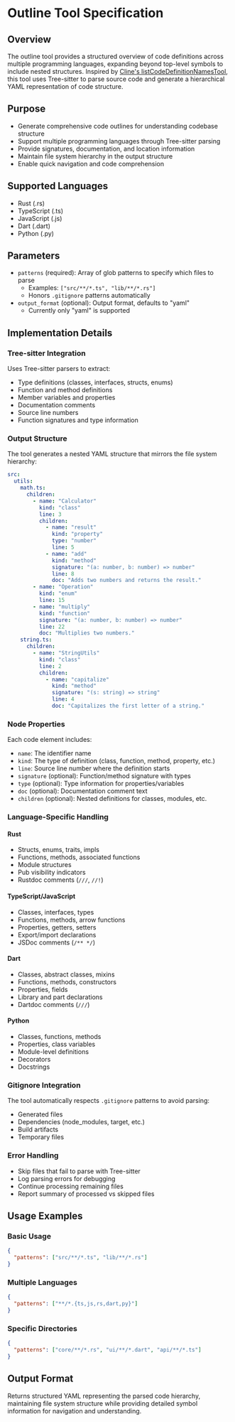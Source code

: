 # Outline Tool Specification

## Overview

The outline tool provides a structured overview of code definitions across multiple programming languages, expanding beyond top-level symbols to include nested structures. Inspired by [Cline's listCodeDefinitionNamesTool](https://github.com/cline/cline/blob/main/src/core/tools/listCodeDefinitionNamesTool.ts), this tool uses Tree-sitter to parse source code and generate a hierarchical YAML representation of code structure.

## Purpose

- Generate comprehensive code outlines for understanding codebase structure
- Support multiple programming languages through Tree-sitter parsing
- Provide signatures, documentation, and location information
- Maintain file system hierarchy in the output structure
- Enable quick navigation and code comprehension

## Supported Languages

- Rust (.rs)
- TypeScript (.ts)
- JavaScript (.js)
- Dart (.dart)
- Python (.py)

## Parameters

- `patterns` (required): Array of glob patterns to specify which files to parse
  - Examples: `["src/**/*.ts", "lib/**/*.rs"]`
  - Honors `.gitignore` patterns automatically
- `output_format` (optional): Output format, defaults to "yaml"
  - Currently only "yaml" is supported

## Implementation Details

### Tree-sitter Integration

Uses Tree-sitter parsers to extract:
- Type definitions (classes, interfaces, structs, enums)
- Function and method definitions
- Member variables and properties
- Documentation comments
- Source line numbers
- Function signatures and type information

### Output Structure

The tool generates a nested YAML structure that mirrors the file system hierarchy:

```yaml
src:
  utils:
    math.ts:
      children:
        - name: "Calculator"
          kind: "class"
          line: 3
          children:
            - name: "result"
              kind: "property"
              type: "number"
              line: 5
            - name: "add"
              kind: "method"
              signature: "(a: number, b: number) => number"
              line: 8
              doc: "Adds two numbers and returns the result."
        - name: "Operation"
          kind: "enum"
          line: 15
        - name: "multiply"
          kind: "function"
          signature: "(a: number, b: number) => number"
          line: 22
          doc: "Multiplies two numbers."
    string.ts:
      children:
        - name: "StringUtils"
          kind: "class"
          line: 2
          children:
            - name: "capitalize"
              kind: "method"
              signature: "(s: string) => string"
              line: 4
              doc: "Capitalizes the first letter of a string."
```

### Node Properties

Each code element includes:

- `name`: The identifier name
- `kind`: The type of definition (class, function, method, property, etc.)
- `line`: Source line number where the definition starts
- `signature` (optional): Function/method signature with types
- `type` (optional): Type information for properties/variables
- `doc` (optional): Documentation comment text
- `children` (optional): Nested definitions for classes, modules, etc.

### Language-Specific Handling

#### Rust
- Structs, enums, traits, impls
- Functions, methods, associated functions
- Module structures
- Pub visibility indicators
- Rustdoc comments (`///`, `//!`)

#### TypeScript/JavaScript
- Classes, interfaces, types
- Functions, methods, arrow functions
- Properties, getters, setters
- Export/import declarations
- JSDoc comments (`/** */`)

#### Dart
- Classes, abstract classes, mixins
- Functions, methods, constructors
- Properties, fields
- Library and part declarations
- Dartdoc comments (`///`)

#### Python
- Classes, functions, methods
- Properties, class variables
- Module-level definitions
- Decorators
- Docstrings

### Gitignore Integration

The tool automatically respects `.gitignore` patterns to avoid parsing:
- Generated files
- Dependencies (node_modules, target, etc.)
- Build artifacts
- Temporary files

### Error Handling

- Skip files that fail to parse with Tree-sitter
- Log parsing errors for debugging
- Continue processing remaining files
- Report summary of processed vs skipped files

## Usage Examples

### Basic Usage
```json
{
  "patterns": ["src/**/*.ts", "lib/**/*.rs"]
}
```

### Multiple Languages
```json
{
  "patterns": ["**/*.{ts,js,rs,dart,py}"]
}
```

### Specific Directories
```json
{
  "patterns": ["core/**/*.rs", "ui/**/*.dart", "api/**/*.ts"]
}
```

## Output Format

Returns structured YAML representing the parsed code hierarchy, maintaining file system structure while providing detailed symbol information for navigation and understanding.